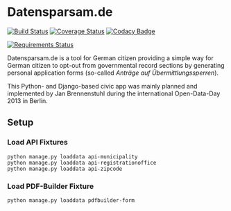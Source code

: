 # Datensparsam.de

[![Build Status](https://api.travis-ci.org/jbspeakr/datensparsam.svg?branch=master)](https://travis-ci.org/jbspeakr/datensparsam)
[![Coverage Status](https://coveralls.io/repos/jbspeakr/datensparsam/badge.svg?branch=master)](https://coveralls.io/r/jbspeakr/datensparsam?branch=master)
[![Codacy Badge](https://www.codacy.com/project/badge/8231e85ef0704c32834d437e9246311d)](https://www.codacy.com/public/jbspeakr/datensparsam.git)

[![Requirements Status](https://requires.io/github/jbspeakr/datensparsam/requirements.svg?branch=master)](https://requires.io/github/jbspeakr/datensparsam/requirements/?branch=master)

Datensparsam.de is a tool for German citizen providing a simple way for German citizen
to opt-out from governmental record sections by generating personal application forms
(so-called *Anträge auf Übermittlungssperren*).

This Python- and Django-based civic app was mainly planned and implemented by Jan Brennenstuhl
during the international Open-Data-Day 2013 in Berlin.

## Setup

### Load API Fixtures

    python manage.py loaddata api-municipality
    python manage.py loaddata api-registrationoffice
    python manage.py loaddata api-zipcode

### Load PDF-Builder Fixture

    python manage.py loaddata pdfbuilder-form
